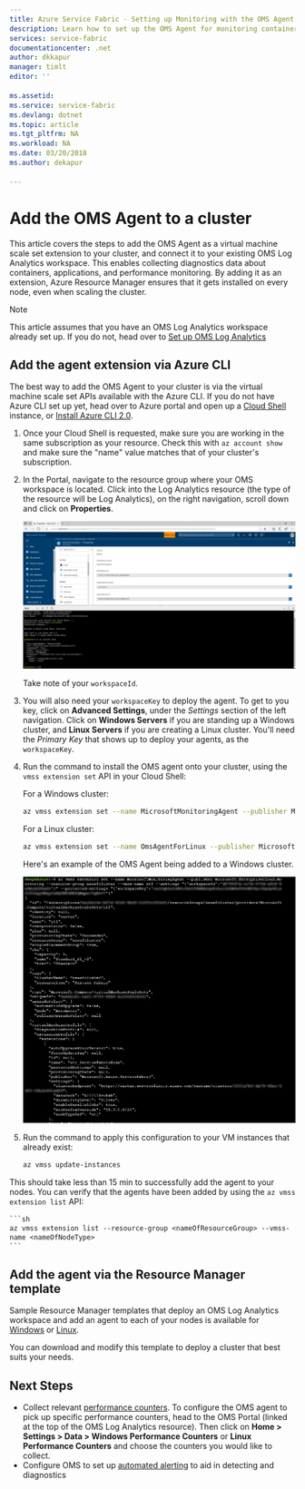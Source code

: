 ```yaml
---
title: Azure Service Fabric - Setting up Monitoring with the OMS Agent | Microsoft Docs
description: Learn how to set up the OMS Agent for monitoring containers and performance counters for your Azure Service Fabric clusters.
services: service-fabric
documentationcenter: .net
author: dkkapur
manager: timlt
editor: ''

ms.assetid:
ms.service: service-fabric
ms.devlang: dotnet
ms.topic: article
ms.tgt_pltfrm: NA
ms.workload: NA
ms.date: 03/20/2018
ms.author: dekapur

---
```


# Add the OMS Agent to a cluster

This article covers the steps to add the OMS Agent as a virtual machine scale set extension to your cluster, and connect it to your existing OMS Log Analytics workspace. This enables collecting diagnostics data about containers, applications, and performance monitoring. By adding it as an extension, Azure Resource Manager ensures that it gets installed on every node, even when scaling the cluster.

> [!NOTE]
> This article assumes that you have an OMS Log Analytics workspace already set up. If you do not, head over to [Set up OMS Log Analytics](service-fabric-diagnostics-oms-setup.md)

## Add the agent extension via Azure CLI

The best way to add the OMS Agent to your cluster is via the virtual machine scale set APIs available with the Azure CLI. If you do not have Azure CLI set up yet, head over to Azure portal and open up a [Cloud Shell](../cloud-shell/overview.md) instance, or [Install Azure CLI 2.0](https://docs.microsoft.com/cli/azure/install-azure-cli).

1. Once your Cloud Shell is requested, make sure you are working in the same subscription as your resource. Check this with `az account show` and make sure the "name" value matches that of your cluster's subscription.

2. In the Portal, navigate to the resource group where your OMS workspace is located. Click into the Log Analytics resource (the type of the resource will be Log Analytics), on the right navigation, scroll down and click on **Properties**.

    ![OMS properties page](media/service-fabric-diagnostics-oms-agent/oms-properties.png)

    Take note of your `workspaceId`. 

3. You will also need your `workspaceKey` to deploy the agent. To get to you key, click on **Advanced Settings**, under the *Settings* section of the left navigation. Click on **Windows Servers** if you are standing up a Windows cluster, and **Linux Servers** if you are creating a Linux cluster. You'll need the *Primary Key* that shows up to deploy your agents, as the `workspaceKey`.

4. Run the command to install the OMS agent onto your cluster, using the `vmss extension set` API in your Cloud Shell:

    For a Windows cluster:
    
    ```sh
    az vmss extension set --name MicrosoftMonitoringAgent --publisher Microsoft.EnterpriseCloud.Monitoring --resource-group <nameOfResourceGroup> --vmss-name <nameOfNodeType> --settings "{'workspaceId':'<OMSworkspaceId>'}" --protected-settings "{'workspaceKey':'<OMSworkspaceKey>'}"
    ```

    For a Linux cluster:

    ```sh
    az vmss extension set --name OmsAgentForLinux --publisher Microsoft.EnterpriseCloud.Monitoring --resource-group <nameOfResourceGroup> --vmss-name <nameOfNodeType> --settings "{'workspaceId':'<OMSworkspaceId>'}" --protected-settings "{'workspaceKey':'<OMSworkspaceKey>'}"
    ```

    Here's an example of the OMS Agent being added to a Windows cluster.

    ![OMS agent cli command](media/service-fabric-diagnostics-oms-agent/cli-command.png)
 
5. Run the command to apply this configuration to your VM instances that already exist:  


    ```sh
    az vmss update-instances
    ```

This should take less than 15 min to successfully add the agent to your nodes. You can verify that the agents have been added by using the `az vmss extension list` API:

    ```sh
    az vmss extension list --resource-group <nameOfResourceGroup> --vmss-name <nameOfNodeType>
    ```

## Add the agent via the Resource Manager template

Sample Resource Manager templates that deploy an OMS Log Analytics workspace and add an agent to each of your nodes is available for [Windows](https://github.com/ChackDan/Service-Fabric/tree/master/ARM%20Templates/SF%20OMS%20Samples/Windows) or [Linux](https://github.com/ChackDan/Service-Fabric/tree/master/ARM%20Templates/SF%20OMS%20Samples/Linux).

You can download and modify this template to deploy a cluster that best suits your needs.

## Next Steps

* Collect relevant [performance counters](service-fabric-diagnostics-event-generation-perf.md). To configure the OMS agent to pick up specific performance counters, head to the OMS Portal (linked at the top of the OMS Log Analytics resource). Then click on **Home > Settings > Data > Windows Performance Counters** or **Linux Performance Counters**  and choose the counters you would like to collect.
* Configure OMS to set up [automated alerting](../log-analytics/log-analytics-alerts.md) to aid in detecting and diagnostics
